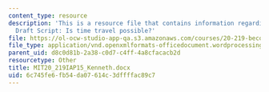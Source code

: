 ```yaml
---
content_type: resource
description: 'This is a resource file that contains information regarding Kenneth''s
  Draft Script: Is time travel possible?'
file: https://ol-ocw-studio-app-qa.s3.amazonaws.com/courses/20-219-becoming-the-next-bill-nye-writing-and-hosting-the-educational-show-january-iap-2015/6c745fe6fb54da07614c3dffffac89c7_MIT20_219IAP15_Kenneth.docx
file_type: application/vnd.openxmlformats-officedocument.wordprocessingml.document
parent_uid: d8c0d81b-2a38-c0d7-c4ff-4a8cfacacb2d
resourcetype: Other
title: MIT20_219IAP15_Kenneth.docx
uid: 6c745fe6-fb54-da07-614c-3dffffac89c7
---
```

